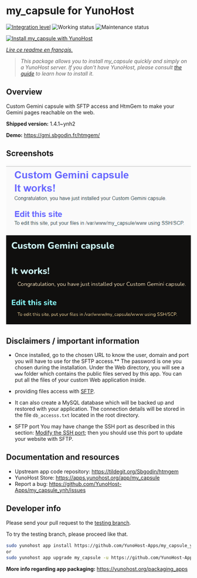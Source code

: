 <!--
N.B.: This README was automatically generated by https://github.com/YunoHost/apps/tree/master/tools/README-generator
It shall NOT be edited by hand.
-->

# my_capsule for YunoHost

[![Integration level](https://dash.yunohost.org/integration/my_capsule.svg)](https://dash.yunohost.org/appci/app/my_capsule) ![Working status](https://ci-apps.yunohost.org/ci/badges/my_capsule.status.svg) ![Maintenance status](https://ci-apps.yunohost.org/ci/badges/my_capsule.maintain.svg)

[![Install my_capsule with YunoHost](https://install-app.yunohost.org/install-with-yunohost.svg)](https://install-app.yunohost.org/?app=my_capsule)

*[Lire ce readme en français.](./README_fr.md)*

> *This package allows you to install my_capsule quickly and simply on a YunoHost server.
If you don't have YunoHost, please consult [the guide](https://yunohost.org/#/install) to learn how to install it.*

## Overview

Custom Gemini capsule with SFTP access and HtmGem to make your Gemini pages reachable on the web.


**Shipped version:** 1.4.1~ynh2

**Demo:** https://gmi.sbgodin.fr/htmgem/

## Screenshots

![Screenshot of my_capsule](./doc/screenshots/screenshot2.png)
![Screenshot of my_capsule](./doc/screenshots/screenshot1.png)

## Disclaimers / important information

* Once installed, go to the chosen URL to know the user, domain and port you will have to use for the SFTP access.** The password is one you chosen during the installation. Under the Web directory, you will see a `www` folder which contains the public files served by this app. You can put all the files of your custom Web application inside.
* providing files access with [SFTP](https://yunohost.org/en/filezilla).
* It can also create a MySQL database which will be backed up and restored with your application. The connection details will be stored in the file `db_accesss.txt` located in the root directory.

* SFTP port
You may have change the SSH port as described in this section: 
[Modify the SSH port](https://yunohost.org/en/security#modify-the-ssh-port); 
then you should use this port to update your website with SFTP.
## Documentation and resources

* Upstream app code repository: <https://tildegit.org/Sbgodin/htmgem>
* YunoHost Store: <https://apps.yunohost.org/app/my_capsule>
* Report a bug: <https://github.com/YunoHost-Apps/my_capsule_ynh/issues>

## Developer info

Please send your pull request to the [testing branch](https://github.com/YunoHost-Apps/my_capsule_ynh/tree/testing).

To try the testing branch, please proceed like that.

``` bash
sudo yunohost app install https://github.com/YunoHost-Apps/my_capsule_ynh/tree/testing --debug
or
sudo yunohost app upgrade my_capsule -u https://github.com/YunoHost-Apps/my_capsule_ynh/tree/testing --debug
```

**More info regarding app packaging:** <https://yunohost.org/packaging_apps>
